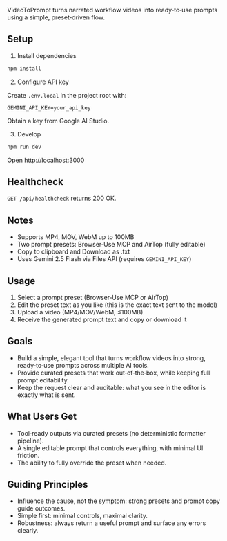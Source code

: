 VideoToPrompt turns narrated workflow videos into ready‑to‑use prompts using a simple, preset‑driven flow.

## Setup

1) Install dependencies

```bash
npm install
```

2) Configure API key

Create `.env.local` in the project root with:

```
GEMINI_API_KEY=your_api_key
```

Obtain a key from Google AI Studio.

3) Develop

```bash
npm run dev
```

Open http://localhost:3000

## Healthcheck

`GET /api/healthcheck` returns 200 OK.

## Notes

- Supports MP4, MOV, WebM up to 100MB
- Two prompt presets: Browser‑Use MCP and AirTop (fully editable)
- Copy to clipboard and Download as .txt
- Uses Gemini 2.5 Flash via Files API (requires `GEMINI_API_KEY`)

## Usage

1) Select a prompt preset (Browser‑Use MCP or AirTop)
2) Edit the preset text as you like (this is the exact text sent to the model)
3) Upload a video (MP4/MOV/WebM, ≤100MB)
4) Receive the generated prompt text and copy or download it

## Goals

- Build a simple, elegant tool that turns workflow videos into strong, ready‑to‑use prompts across multiple AI tools.
- Provide curated presets that work out‑of‑the‑box, while keeping full prompt editability.
- Keep the request clear and auditable: what you see in the editor is exactly what is sent.

## What Users Get

- Tool‑ready outputs via curated presets (no deterministic formatter pipeline).
- A single editable prompt that controls everything, with minimal UI friction.
- The ability to fully override the preset when needed.

## Guiding Principles

- Influence the cause, not the symptom: strong presets and prompt copy guide outcomes.
- Simple first: minimal controls, maximal clarity.
- Robustness: always return a useful prompt and surface any errors clearly.
